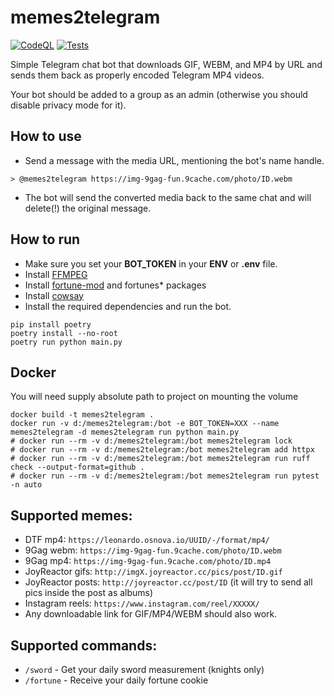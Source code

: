 # memes2telegram
[![CodeQL](https://github.com/ChaikaBogdan/memes2telegram/actions/workflows/github-code-scanning/codeql/badge.svg)](https://github.com/ChaikaBogdan/memes2telegram/actions/workflows/github-code-scanning/codeql) [![Tests](https://github.com/ChaikaBogdan/memes2telegram/actions/workflows/tests.yml/badge.svg)](https://github.com/ChaikaBogdan/memes2telegram/actions/workflows/tests.yml)

Simple Telegram chat bot that downloads GIF, WEBM, and MP4 by URL and sends them back as properly encoded Telegram MP4 videos.

Your bot should be added to a group as an admin (otherwise you should disable privacy mode for it).

## How to use

- Send a message with the media URL, mentioning the bot's name handle.

```
> @memes2telegram https://img-9gag-fun.9cache.com/photo/ID.webm
```

- The bot will send the converted media back to the same chat and will delete(!) the original message.

## How to run

- Make sure you set your **BOT_TOKEN** in your **ENV** or **.env** file.
- Install [FFMPEG](https://ffmpeg.org/download.html)
- Install [fortune-mod](https://github.com/shlomif/fortune-mod) and fortunes* packages
- Install [cowsay](https://itsfoss.com/cowsay/)
- Install the required dependencies and run the bot.

```
pip install poetry
poetry install --no-root
poetry run python main.py
```

## Docker

You will need supply absolute path to project on mounting the volume

```
docker build -t memes2telegram .
docker run -v d:/memes2telegram:/bot -e BOT_TOKEN=XXX --name memes2telegram -d memes2telegram run python main.py
# docker run --rm -v d:/memes2telegram:/bot memes2telegram lock
# docker run --rm -v d:/memes2telegram:/bot memes2telegram add httpx
# docker run --rm -v d:/memes2telegram:/bot memes2telegram run ruff check --output-format=github .
# docker run --rm -v d:/memes2telegram:/bot memes2telegram run pytest -n auto
```

## Supported memes:

- DTF mp4: `https://leonardo.osnova.io/UUID/-/format/mp4/`
- 9Gag webm: `https://img-9gag-fun.9cache.com/photo/ID.webm`
- 9Gag mp4: `https://img-9gag-fun.9cache.com/photo/ID.mp4`
- JoyReactor gifs: `http://imgX.joyreactor.cc/pics/post/ID.gif`
- JoyReactor posts: `http://joyreactor.cc/post/ID` (it will try to send all pics inside the post as albums)
- Instagram reels: `https://www.instagram.com/reel/XXXXX/`
- Any downloadable link for GIF/MP4/WEBM should also work.

## Supported commands:
- `/sword` - Get your daily sword measurement (knights only)
- `/fortune` - Receive your daily fortune cookie
